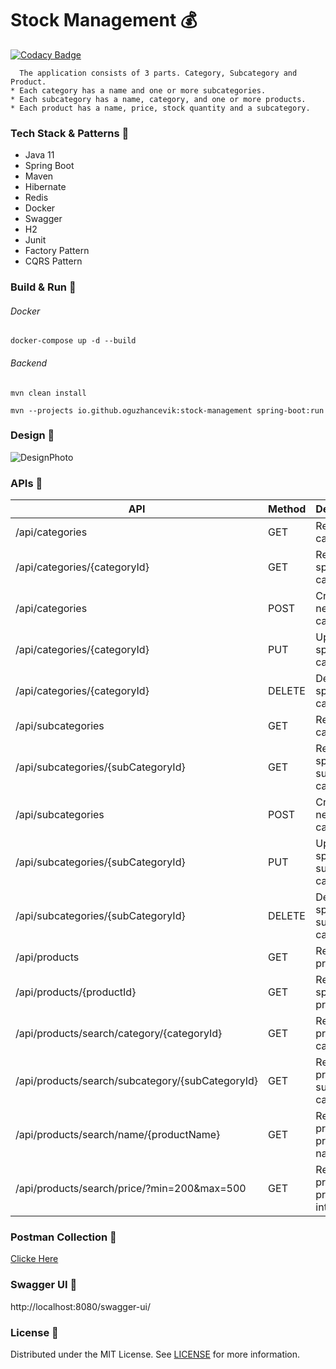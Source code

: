 # Stock Management :moneybag:

[![Codacy Badge](https://api.codacy.com/project/badge/Grade/c0f9589d4e3c4804aa192cdf6bc2c3a9)](https://app.codacy.com/gh/oguzhancevik/stock-management?utm_source=github.com&utm_medium=referral&utm_content=oguzhancevik/stock-management&utm_campaign=Badge_Grade_Settings)

``` 
  The application consists of 3 parts. Category, Subcategory and Product. 
* Each category has a name and one or more subcategories.
* Each subcategory has a name, category, and one or more products.
* Each product has a name, price, stock quantity and a subcategory.
```

### Tech Stack & Patterns :rocket:
* Java 11
* Spring Boot
* Maven
* Hibernate
* Redis
* Docker
* Swagger
* H2
* Junit
* Factory Pattern
* CQRS Pattern

### Build & Run :dart:

###### Docker

``` docker-compose up -d --build ```

###### Backend

``` mvn clean install ```

``` mvn --projects io.github.oguzhancevik:stock-management spring-boot:run ```

### Design :art:
![DesignPhoto](static/chart.png)

### APIs :memo:
| API                                              | Method | Description                         |
|--------------------------------------------------|--------|-------------------------------------|
| /api/categories                                  | GET    | Returns categories                  |
| /api/categories/{categoryId}                     | GET    | Returns a specific category         |
| /api/categories                                  | POST   | Creates a new category              |
| /api/categories/{categoryId}                     | PUT    | Updates a specific category         |
| /api/categories/{categoryId}                     | DELETE | Deletes a specific category         |
| /api/subcategories                               | GET    | Returns sub categories              |
| /api/subcategories/{subCategoryId}               | GET    | Returns a specific sub category     |
| /api/subcategories                               | POST   | Creates a new sub category          |
| /api/subcategories/{subCategoryId}               | PUT    | Updates a specific sub category     |
| /api/subcategories/{subCategoryId}               | DELETE | Deletes a specific sub category     |
| /api/products                                    | GET    | Returns products                    |
| /api/products/{productId}                        | GET    | Returns a specific product          |
| /api/products/search/category/{categoryId}       | GET    | Returns products by category id     |
| /api/products/search/subcategory/{subCategoryId} | GET    | Returns products by sub category id |
| /api/products/search/name/{productName}          | GET    | Returns products by product name    |
| /api/products/search/price/?min=200&max=500      | GET    | Returns products by price interval  |


### Postman Collection :pushpin:
[Clicke Here](static/stock-management.postman_collection.json)

### Swagger UI :gift:
http://localhost:8080/swagger-ui/

### License :key:
Distributed under the MIT License. See [LICENSE](LICENSE) for more information.
